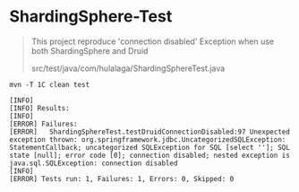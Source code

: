 # ShardingSphere-Test

> This project reproduce 'connection disabled' Exception when use both ShardingSphere and Druid
> 
> src/test/java/com/hulalaga/ShardingSphereTest.java
> 

```shell
mvn -T 1C clean test 
```

```text
[INFO]
[INFO] Results:
[INFO]
[ERROR] Failures:
[ERROR]   ShardingSphereTest.testDruidConnectionDisabled:97 Unexpected exception thrown: org.springframework.jdbc.UncategorizedSQLException: StatementCallback; uncategorized SQLException for SQL [select '']; SQL state [null]; error code [0]; connection disabled; nested exception is java.sql.SQLException: connection disabled
[INFO]
[ERROR] Tests run: 1, Failures: 1, Errors: 0, Skipped: 0
```